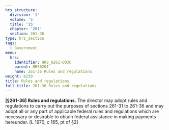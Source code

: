 ```yaml
---
hrs_structure:
  division: '1'
  volume: '5'
  title: '15'
  chapter: '261'
  section: 261-36
type: hrs_section
tags:
  - Government
menu:
  hrs:
    identifier: HRS_0261-0036
    parent: HRS0261
    name: 261-36 Rules and regulations
weight: 6230
title: Rules and regulations
full_title: 261-36 Rules and regulations
---
```

**[§261-36] Rules and regulations.** The director may adopt rules and regulations to carry out the purposes of sections 261-31 to 261-36 and may adopt all or any part of applicable federal rules and regulations which are necessary or desirable to obtain federal assistance in making payments hereunder. [L 1970, c 165, pt of §2]